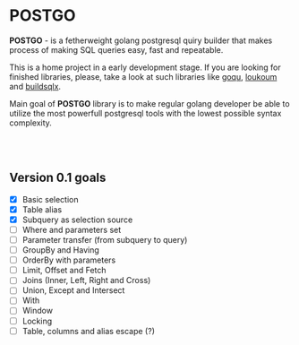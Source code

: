 # POSTGO

**POSTGO** - is a fetherweight golang postgresql quiry builder that makes process of making SQL queries easy, fast and repeatable. 

This is a home project in a early development stage. If you are looking for finished libraries, please, take a look at such libraries like [goqu](https://github.com/doug-martin/goqu), [loukoum](https://github.com/ulule/loukoum) and [buildsqlx](https://github.com/arthurkushman/buildsqlx).

Main goal of **POSTGO** library is to make regular golang developer be able to utilize the most powerfull postgresql tools with the lowest possible syntax complexity.

<br><br>

## Version 0.1 goals

- [x] Basic selection
- [x] Table alias
- [x] Subquery as selection source
- [ ] Where and parameters set
- [ ] Parameter transfer (from subquery to query)
- [ ] GroupBy and Having
- [ ] OrderBy with parameters
- [ ] Limit, Offset and Fetch
- [ ] Joins (Inner, Left, Right and Cross)
- [ ] Union, Except and Intersect
- [ ] With
- [ ] Window
- [ ] Locking
- [ ] Table, columns and alias escape (?)